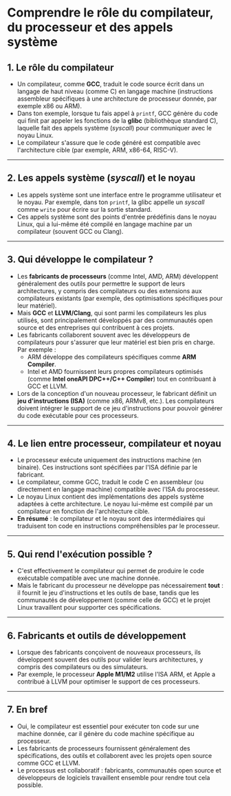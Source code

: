 # Comprendre le rôle du compilateur, du processeur et des appels système

## 1. Le rôle du compilateur
- Un compilateur, comme **GCC**, traduit le code source écrit dans un langage de haut niveau (comme C) en langage machine (instructions assembleur spécifiques à une architecture de processeur donnée, par exemple x86 ou ARM).
- Dans ton exemple, lorsque tu fais appel à `printf`, GCC génère du code qui finit par appeler les fonctions de la **glibc** (bibliothèque standard C), laquelle fait des appels système (*syscall*) pour communiquer avec le noyau Linux.
- Le compilateur s'assure que le code généré est compatible avec l'architecture cible (par exemple, ARM, x86-64, RISC-V).

---

## 2. Les appels système (*syscall*) et le noyau
- Les appels système sont une interface entre le programme utilisateur et le noyau. Par exemple, dans ton `printf`, la glibc appelle un *syscall* comme `write` pour écrire sur la sortie standard.
- Ces appels système sont des points d'entrée prédéfinis dans le noyau Linux, qui a lui-même été compilé en langage machine par un compilateur (souvent GCC ou Clang).

---

## 3. Qui développe le compilateur ?
- Les **fabricants de processeurs** (comme Intel, AMD, ARM) développent généralement des outils pour permettre le support de leurs architectures, y compris des compilateurs ou des extensions aux compilateurs existants (par exemple, des optimisations spécifiques pour leur matériel).
- Mais **GCC** et **LLVM/Clang**, qui sont parmi les compilateurs les plus utilisés, sont principalement développés par des communautés open source et des entreprises qui contribuent à ces projets.
- Les fabricants collaborent souvent avec les développeurs de compilateurs pour s'assurer que leur matériel est bien pris en charge. Par exemple :
  - ARM développe des compilateurs spécifiques comme **ARM Compiler**.
  - Intel et AMD fournissent leurs propres compilateurs optimisés (comme **Intel oneAPI DPC++/C++ Compiler**) tout en contribuant à GCC et LLVM.
- Lors de la conception d'un nouveau processeur, le fabricant définit un **jeu d'instructions (ISA)** (comme x86, ARMv8, etc.). Les compilateurs doivent intégrer le support de ce jeu d'instructions pour pouvoir générer du code exécutable pour ces processeurs.

---

## 4. Le lien entre processeur, compilateur et noyau
- Le processeur exécute uniquement des instructions machine (en binaire). Ces instructions sont spécifiées par l'ISA définie par le fabricant.
- Le compilateur, comme GCC, traduit le code C en assembleur (ou directement en langage machine) compatible avec l'ISA du processeur.
- Le noyau Linux contient des implémentations des appels système adaptées à cette architecture. Le noyau lui-même est compilé par un compilateur en fonction de l'architecture cible.
- **En résumé** : le compilateur et le noyau sont des intermédiaires qui traduisent ton code en instructions compréhensibles par le processeur.

---

## 5. Qui rend l'exécution possible ?
- C'est effectivement le compilateur qui permet de produire le code exécutable compatible avec une machine donnée.
- Mais le fabricant du processeur ne développe pas nécessairement **tout** : il fournit le jeu d'instructions et les outils de base, tandis que les communautés de développement (comme celle de GCC) et le projet Linux travaillent pour supporter ces spécifications.

---

## 6. Fabricants et outils de développement
- Lorsque des fabricants conçoivent de nouveaux processeurs, ils développent souvent des outils pour valider leurs architectures, y compris des compilateurs ou des simulateurs.
- Par exemple, le processeur **Apple M1/M2** utilise l'ISA ARM, et Apple a contribué à LLVM pour optimiser le support de ces processeurs.

---

## 7. En bref
- Oui, le compilateur est essentiel pour exécuter ton code sur une machine donnée, car il génère du code machine spécifique au processeur.
- Les fabricants de processeurs fournissent généralement des spécifications, des outils et collaborent avec les projets open source comme GCC et LLVM.
- Le processus est collaboratif : fabricants, communautés open source et développeurs de logiciels travaillent ensemble pour rendre tout cela possible.

